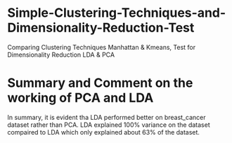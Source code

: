 # Simple-Clustering-Techniques-and-Dimensionality-Reduction-Test
Comparing Clustering Techniques Manhattan &amp; Kmeans, Test for Dimensionality Reduction LDA &amp; PCA 


# Summary and Comment on the working of PCA and LDA
In summary, it is evident tha LDA performed better on breast_cancer dataset rather than PCA. LDA explained 100% variance on the dataset compaired to LDA which only explained about 63% of the dataset.
